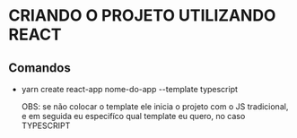 # CRIANDO O PROJETO UTILIZANDO REACT
## Comandos
- yarn create react-app nome-do-app --template typescript

  OBS:  se não colocar o template ele inicia o projeto com o JS tradicional, e em seguida eu especifíco qual template eu quero, no caso TYPESCRIPT
